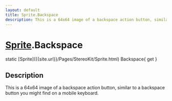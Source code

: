 ```yaml
---
layout: default
title: Sprite.Backspace
description: This is a 64x64 image of a backspace action button, similar to a backspace button you might find on a mobile keyboard.
---
```

# [Sprite]({{site.url}}/Pages/StereoKit/Sprite.html).Backspace

<div class='signature' markdown='1'>
static [Sprite]({{site.url}}/Pages/StereoKit/Sprite.html) Backspace{ get }
</div>

## Description
This is a 64x64 image of a backspace action button,
similar to a backspace button you might find on a mobile keyboard.

